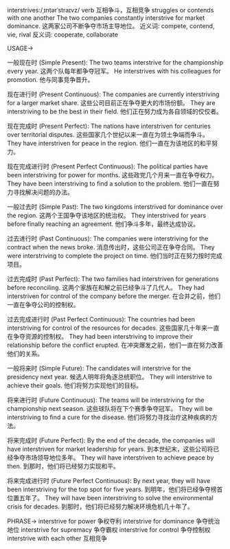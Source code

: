 interstrives:/ˌɪntərˈstraɪvz/
verb
互相争斗，互相竞争
struggles or contends with one another
The two companies constantly interstrive for market dominance.  这两家公司不断争夺市场主导地位。
近义词: compete, contend, vie, rival
反义词: cooperate, collaborate

USAGE->

一般现在时 (Simple Present):
The two teams interstrive for the championship every year.  这两个队每年都争夺冠军。
He interstrives with his colleagues for promotion. 他与同事竞争晋升。

现在进行时 (Present Continuous):
The companies are currently interstriving for a larger market share.  这些公司目前正在争夺更大的市场份额。
They are interstriving to be the best in their field.  他们正在努力成为各自领域的佼佼者。

现在完成时 (Present Perfect):
The nations have interstriven for centuries over territorial disputes.  这些国家几个世纪以来一直在为领土争端而争斗。
They have interstriven for peace in the region.  他们一直在为该地区的和平努力。

现在完成进行时 (Present Perfect Continuous):
The political parties have been interstriving for power for months.  这些政党几个月来一直在争夺权力。
They have been interstriving to find a solution to the problem.  他们一直在努力寻找解决问题的办法。

一般过去时 (Simple Past):
The two kingdoms interstrived for dominance over the region.  这两个王国争夺该地区的统治权。
They interstrived for years before finally reaching an agreement.  他们争斗多年，最终达成协议。

过去进行时 (Past Continuous):
The companies were interstriving for the contract when the news broke.  消息传出时，这些公司正在争夺合同。
They were interstriving to complete the project on time.  他们当时正在努力按时完成项目。

过去完成时 (Past Perfect):
The two families had interstriven for generations before reconciling.  这两个家族在和解之前已经争斗了几代人。
They had interstriven for control of the company before the merger.  在合并之前，他们一直在争夺公司的控制权。

过去完成进行时 (Past Perfect Continuous):
The countries had been interstriving for control of the resources for decades.  这些国家几十年来一直在争夺资源的控制权。
They had been interstriving to improve their relationship before the conflict erupted.  在冲突爆发之前，他们一直在努力改善他们的关系。

一般将来时 (Simple Future):
The candidates will interstrive for the presidency next year.  候选人明年将角逐总统职位。
They will interstrive to achieve their goals.  他们将努力实现他们的目标。

将来进行时 (Future Continuous):
The teams will be interstriving for the championship next season.  这些球队将在下个赛季争夺冠军。
They will be interstriving to find a cure for the disease.  他们将努力寻找治疗这种疾病的方法。

将来完成时 (Future Perfect):
By the end of the decade, the companies will have interstriven for market leadership for years.  到本世纪末，这些公司将已经争夺市场领导地位多年。
They will have interstriven to achieve peace by then.  到那时，他们将已经努力实现和平。

将来完成进行时 (Future Perfect Continuous):
By next year, they will have been interstriving for the top spot for five years.  到明年，他们将已经争夺榜首位置五年了。
They will have been interstriving to solve the environmental crisis for decades.  到那时，他们将已经努力解决环境危机几十年了。


PHRASE->
interstrive for power 争权夺利
interstrive for dominance 争夺统治地位
interstrive for supremacy 争夺霸权
interstrive for control 争夺控制权
interstrive with each other 互相竞争
